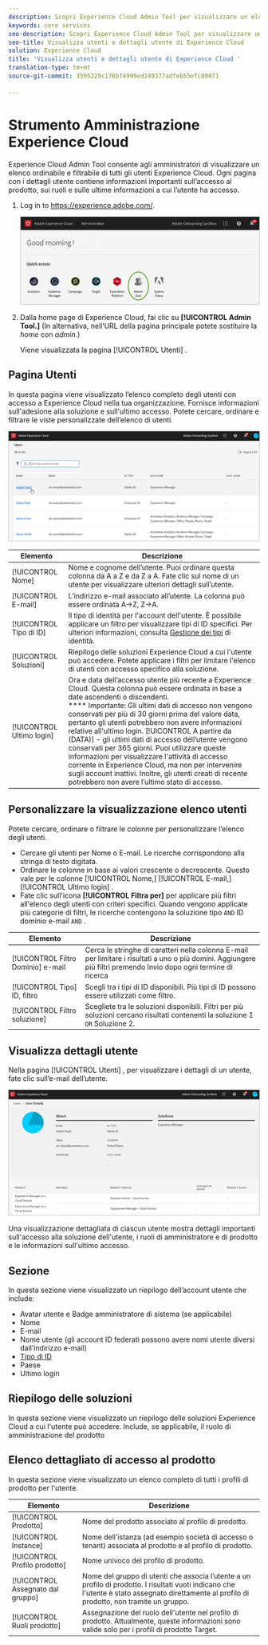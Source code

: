 ```yaml
---
description: Scopri Experience Cloud Admin Tool per visualizzare un elenco ordinabile e filtrabile di tutti gli utenti di Experience Cloud.
keywords: core services
seo-description: Scopri Experience Cloud Admin Tool per visualizzare un elenco ordinabile e filtrabile di tutti gli utenti di Experience Cloud.
seo-title: Visualizza utenti e dettagli utente di Experience Cloud
solution: Experience Cloud
title: 'Visualizza utenti e dettagli utente di Experience Cloud '
translation-type: tm+mt
source-git-commit: 3595229c176bf4999ed149377adfeb55efc80071

---
```



# Strumento Amministrazione Experience Cloud

Experience Cloud Admin Tool consente agli amministratori di visualizzare un elenco ordinabile e filtrabile di tutti gli utenti Experience Cloud. Ogni pagina con i dettagli utente contiene informazioni importanti sull’accesso al prodotto, sui ruoli e sulle ultime informazioni a cui l’utente ha accesso.  

1. Log in to <https://experience.adobe.com/>.

   ![](assets/admin-tool.png)

1. Dalla home page di Experience Cloud, fai clic su **[!UICONTROL Admin Tool.]** (In alternativa, nell’URL della pagina principale potete sostituire la _home_ con _admin._)

   Viene visualizzata la pagina [!UICONTROL Utenti] .

## Pagina Utenti

In questa pagina viene visualizzato l’elenco completo degli utenti con accesso a Experience Cloud nella tua organizzazione. Fornisce informazioni sull&#39;adesione alla soluzione e sull&#39;ultimo accesso. Potete cercare, ordinare e filtrare le viste personalizzate dell’elenco di utenti.

![](assets/admin-tool-users.png)

| Elemento | Descrizione |
|---|---|
| [!UICONTROL Nome] | Nome e cognome dell’utente. Puoi ordinare questa colonna da A a Z e da Z a A.  Fate clic sul nome di un utente per visualizzare ulteriori dettagli sull’utente. |
| [!UICONTROL E-mail] | L’indirizzo e-mail associato all’utente. La colonna può essere ordinata A->Z, Z->A. |
| [!UICONTROL Tipo di ID] | Il tipo di identità per l&#39;account dell&#39;utente. È possibile applicare un filtro per visualizzare tipi di ID specifici. Per ulteriori informazioni, consulta [Gestione dei tipi](https://helpx.adobe.com/enterprise/using/identity.html) di identità. |
| [!UICONTROL Soluzioni] | Riepilogo delle soluzioni Experience Cloud a cui l&#39;utente può accedere. Potete applicare i filtri per limitare l&#39;elenco di utenti con accesso specifico alla soluzione. |
| [!UICONTROL Ultimo login] | Ora e data dell’accesso utente più recente a Experience Cloud. Questa colonna può essere ordinata in base a date ascendenti o discendenti. <br> **** Importante: Gli ultimi dati di accesso non vengono conservati per più di 30 giorni prima del valore data, pertanto gli utenti potrebbero non avere informazioni relative all&#39;ultimo login. [!UICONTROL A partire da (DATA)] - gli ultimi dati di accesso dell’utente vengono conservati per 365 giorni. Puoi utilizzare queste informazioni per visualizzare l&#39;attività di accesso corrente in Experience Cloud, ma non per intervenire sugli account inattivi. Inoltre, gli utenti creati di recente potrebbero non avere l’ultimo stato di accesso. |

## Personalizzare la visualizzazione elenco utenti

Potete cercare, ordinare o filtrare le colonne per personalizzare l’elenco degli utenti.

* Cercare gli utenti per Nome o E-mail. Le ricerche corrispondono alla stringa di testo digitata.
* Ordinare le colonne in base ai valori crescente o decrescente. Questo vale per le colonne [!UICONTROL Nome,] [!UICONTROL E-mail,] [!UICONTROL Ultimo login] .
* Fate clic sull&#39;icona **[!UICONTROL Filtra per]** per applicare più filtri all&#39;elenco degli utenti con criteri specifici. Quando vengono applicate più categorie di filtri, le ricerche contengono la soluzione tipo `AND` ID dominio e-mail `AND` .

| Elemento | Descrizione |
|---------|----------|
| [!UICONTROL Filtro Dominio] e-mail | Cerca le stringhe di caratteri nella colonna E-mail per limitare i risultati a uno o più domini. Aggiungere più filtri premendo Invio dopo ogni termine di ricerca |
| [!UICONTROL Tipo] ID, filtro | Scegli tra i tipi di ID disponibili. Più tipi di ID possono essere utilizzati come filtro. |
| [!UICONTROL Filtro soluzione] | Scegliete tra le soluzioni disponibili. Filtri per più soluzioni cercano risultati contenenti la soluzione 1 `OR` Soluzione 2. |

## Visualizza dettagli utente

Nella pagina [!UICONTROL Utenti] , per visualizzare i dettagli di un utente, fate clic sull’e-mail dell’utente.

![](assets/admin-tool-user-details.png)

Una visualizzazione dettagliata di ciascun utente mostra dettagli importanti sull&#39;accesso alla soluzione dell&#39;utente, i ruoli di amministratore e di prodotto e le informazioni sull&#39;ultimo accesso.

## Sezione

In questa sezione viene visualizzato un riepilogo dell’account utente che include:

* Avatar utente e Badge amministratore di sistema (se applicabile)
* Nome
* E-mail
* Nome utente (gli account ID federati possono avere nomi utente diversi dall’indirizzo e-mail)
* [Tipo di ID](https://helpx.adobe.com/enterprise/using/identity.html)
* Paese
* Ultimo login

## Riepilogo delle soluzioni

In questa sezione viene visualizzato un riepilogo delle soluzioni Experience Cloud a cui l&#39;utente può accedere. Include, se applicabile, il ruolo di amministrazione del prodotto

## Elenco dettagliato di accesso al prodotto

In questa sezione viene visualizzato un elenco completo di tutti i profili di prodotto per l&#39;utente.

| Elemento | Descrizione |
|---------|----------|
| [!UICONTROL Prodotto] | Nome del prodotto associato al profilo di prodotto. |
| [!UICONTROL Instance] | Nome dell&#39;istanza (ad esempio società di accesso o tenant) associata al prodotto e al profilo di prodotto. |
| [!UICONTROL Profilo prodotto] | Nome univoco del profilo di prodotto. |
| [!UICONTROL Assegnato dal gruppo] | Nome del gruppo di utenti che associa l’utente a un profilo di prodotto. I risultati vuoti indicano che l&#39;utente è stato assegnato direttamente al profilo di prodotto, non tramite un gruppo. |
| [!UICONTROL Ruoli prodotto] | Assegnazione del ruolo dell&#39;utente nel profilo di prodotto. Attualmente, queste informazioni sono valide solo per i profili di prodotto Target. |
